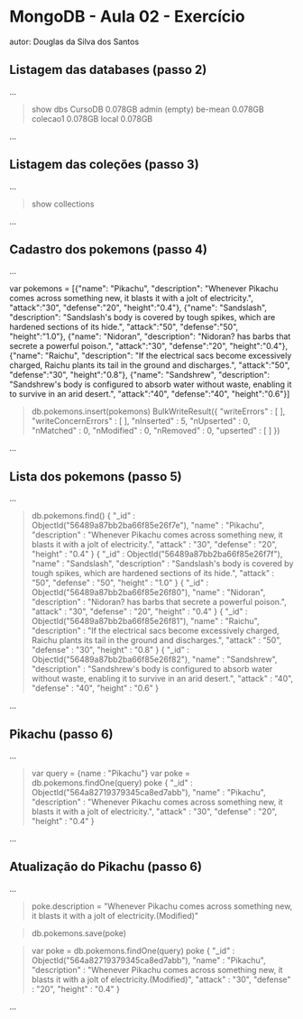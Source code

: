 # MongoDB - Aula 02 - Exercício
autor: Douglas da Silva dos Santos

## Listagem das databases (passo 2)

...

> show dbs
CursoDB   0.078GB
admin     (empty)
be-mean   0.078GB
colecao1  0.078GB
local     0.078GB
> 

...

## Listagem das coleções (passo 3)

...

> show collections
> 

...

## Cadastro dos pokemons (passo 4)

...

var pokemons = [{"name": "Pikachu", "description": "Whenever Pikachu comes across something new, it blasts it with a jolt of electricity.", "attack":"30", "defense":"20", "height":"0.4"}, {"name": "Sandslash",  "description": "Sandslash's body is covered by tough spikes, which are hardened sections of its hide.", "attack":"50", "defense":"50", "height":"1.0"}, {"name": "Nidoran",  "description": "Nidoran? has barbs that secrete a powerful poison.", "attack":"30", "defense":"20", "height":"0.4"}, {"name": "Raichu",  "description": "If the electrical sacs become excessively charged, Raichu plants its tail in the ground and discharges.", "attack":"50", "defense":"30", "height":"0.8"}, {"name": "Sandshrew",  "description": "Sandshrew's body is configured to absorb water without waste, enabling it to survive in an arid desert.", "attack":"40", "defense":"40", "height":"0.6"}]


> db.pokemons.insert(pokemons)
BulkWriteResult({
	"writeErrors" : [ ],
	"writeConcernErrors" : [ ],
	"nInserted" : 5,
	"nUpserted" : 0,
	"nMatched" : 0,
	"nModified" : 0,
	"nRemoved" : 0,
	"upserted" : [ ]
})
> 

...

## Lista dos pokemons (passo 5)

...

> db.pokemons.find()
{ "_id" : ObjectId("56489a87bb2ba66f85e26f7e"), "name" : "Pikachu", "description" : "Whenever Pikachu comes across something new, it blasts it with a jolt of electricity.", "attack" : "30", "defense" : "20", "height" : "0.4" }
{ "_id" : ObjectId("56489a87bb2ba66f85e26f7f"), "name" : "Sandslash", "description" : "Sandslash's body is covered by tough spikes, which are hardened sections of its hide.", "attack" : "50", "defense" : "50", "height" : "1.0" }
{ "_id" : ObjectId("56489a87bb2ba66f85e26f80"), "name" : "Nidoran", "description" : "Nidoran? has barbs that secrete a powerful poison.", "attack" : "30", "defense" : "20", "height" : "0.4" }
{ "_id" : ObjectId("56489a87bb2ba66f85e26f81"), "name" : "Raichu", "description" : "If the electrical sacs become excessively charged, Raichu plants its tail in the ground and discharges.", "attack" : "50", "defense" : "30", "height" : "0.8" }
{ "_id" : ObjectId("56489a87bb2ba66f85e26f82"), "name" : "Sandshrew", "description" : "Sandshrew's body is configured to absorb water without waste, enabling it to survive in an arid desert.", "attack" : "40", "defense" : "40", "height" : "0.6" }
> 

...

## Pikachu (passo 6)

...

> var query = {name : "Pikachu"}
> var poke = db.pokemons.findOne(query)
> poke
{
	"_id" : ObjectId("564a82719379345ca8ed7abb"),
	"name" : "Pikachu",
	"description" : "Whenever Pikachu comes across something new, it blasts it with a jolt of electricity.",
	"attack" : "30",
	"defense" : "20",
	"height" : "0.4"
}
> 

...

## Atualização do Pikachu (passo 6)

...

> poke.description = "Whenever Pikachu comes across something new, it blasts it with a jolt of electricity.(Modified)"

> db.pokemons.save(poke)

> var poke = db.pokemons.findOne(query)
> poke
{
	"_id" : ObjectId("564a82719379345ca8ed7abb"),
	"name" : "Pikachu",
	"description" : "Whenever Pikachu comes across something new, it blasts it with a jolt of electricity.(Modified)",
	"attack" : "30",
	"defense" : "20",
	"height" : "0.4"
}

...


